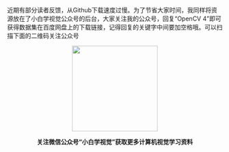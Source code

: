 近期有部分读者反馈，从Github下载速度过慢。为了节省大家时间，我同样将资源放在了小白学视觉公众号的后台，大家关注我的公众号，回复“OpenCV 4”即可获得数据集在百度网盘上的下载链接，记得回复的关键字中间要加空格哦。可以扫描下面的二维码关注公众号

<p align="center"><img src="https://img-blog.csdnimg.cn/20200301190623909.png" height="200"></img></p>
<p align="center"><strong>关注微信公众号“小白学视觉”获取更多计算机视觉学习资料</strong></p>
